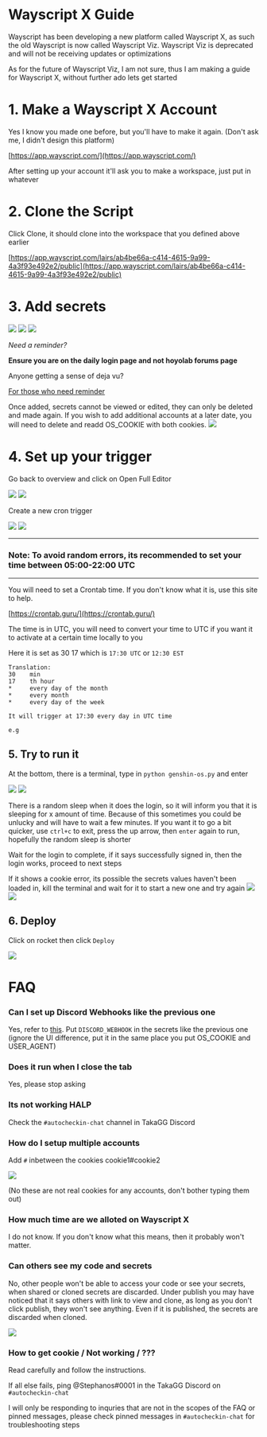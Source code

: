 # Wayscript X Guide

Wayscript has been developing a new platform called Wayscript X, as such the old Wayscript is now called Wayscript Viz. Wayscript Viz is deprecated and will not be receiving updates or optimizations

As for the future of Wayscript Viz, I am not sure, thus I am making a guide for Wayscript X, without further ado lets get started

# 1. Make a Wayscript X Account
Yes I know you made one before, but you'll have to make it again. (Don't ask me, I didn't design this platform)

[https://app.wayscript.com/](https://app.wayscript.com/)

After setting up your account it'll ask you to make a workspace, just put in whatever

# 2. Clone the Script
Click Clone, it should clone into the workspace that you defined above earlier

[https://app.wayscript.com/lairs/ab4be66a-c414-4615-9a99-4a3f93e492e2/public](https://app.wayscript.com/lairs/ab4be66a-c414-4615-9a99-4a3f93e492e2/public)

# 3. Add secrets
![](https://i.imgur.com/99OrdMG.png)
![](https://i.imgur.com/rkA7aEM.png)
![](https://i.imgur.com/MaBQpkY.png)

*Need a reminder?*

**Ensure you are on the daily login page and not hoyolab forums page**

Anyone getting a sense of deja vu?

[For those who need reminder](https://am-steph.github.io/wayscript-login-helper/#4-set-up-the-secrets)


Once added, secrets cannot be viewed or edited, they can only be deleted and made again. If you wish to add additional accounts at a later date, you will need to delete and readd OS_COOKIE with both cookies.
![](https://i.imgur.com/KbG0E9b.png)

# 4. Set up your trigger

Go back to overview and click on Open Full Editor

![](https://i.imgur.com/bRwBU0i.png)
![](https://i.imgur.com/t9kyXSg.png)

Create a new cron trigger

![](https://i.imgur.com/IV0iLu0.png)
![](https://i.imgur.com/YDcVPxl.png)

***
### Note: To avoid random errors, its recommended to set your time between 05:00-22:00 UTC 
***

You will need to set a Crontab time. If you don't know what it is, use this site to help.

[https://crontab.guru/](https://crontab.guru/)

The time is in UTC, you will need to convert your time to UTC if you want it to activate at a certain time locally to you

Here it is set as 30 17 which is `17:30 UTC` or `12:30 EST` 

```
Translation:
30    min
17    th hour
*     every day of the month
*     every month
*     every day of the week

It will trigger at 17:30 every day in UTC time
```
```
e.g

```

## 5. Try to run it

At the bottom, there is a terminal, type in `python genshin-os.py` and enter

![](https://i.imgur.com/y1cICkF.png)
![](https://i.imgur.com/lnC9NoA.png)

There is a random sleep when it does the login, so it will inform you that it is sleeping for x amount of time. Because of this sometimes you could be unlucky and will have to wait a few minutes. If you want it to go a bit quicker, use `ctrl+c` to exit, press the up arrow, then `enter` again to run, hopefully the random sleep is shorter

Wait for the login to complete, if it says successfully signed in, then the login works, proceed to next steps

If it shows a cookie error, its possible the secrets values haven't been loaded in, kill the terminal and wait for it to start a new one and try again
![](https://i.imgur.com/Wg0qxLW.png)
![](https://i.imgur.com/sqnEmfv.png)

## 6. Deploy
Click on rocket then click `Deploy`

![](https://i.imgur.com/UJbdZLF.png)

# FAQ

### Can I set up Discord Webhooks like the previous one
Yes, refer to [this](https://am-steph.github.io/wayscript-login-helper/#discord-webhooks).  Put `DISCORD_WEBHOOK` in the secrets like the previous one (ignore the UI difference, put it in the same place you put OS_COOKIE and USER_AGENT)

### Does it run when I close the tab
Yes, please stop asking

### Its not working HALP
Check the `#autocheckin-chat` channel in TakaGG Discord

### How do I setup multiple accounts
Add `#` inbetween the cookies cookie1#cookie2

![](https://i.imgur.com/kYRZlF1.png)

(No these are not real cookies for any accounts, don't bother typing them out)

### How much time are we alloted on Wayscript X

I do not know. If you don't know what this means, then it probably won't matter.

### Can others see my code and secrets
No, other people won't be able to access your code or see your secrets, when shared or cloned secrets are discarded. Under publish you may have noticed that it says others with link to view and clone, as long as you don't click publish, they won't see anything. Even if it is published, the secrets are discarded when cloned.

![](https://i.imgur.com/wbw6CET.png)

### How to get cookie / Not working / ???

Read carefully and follow the instructions.

If all else fails, ping @Stephanos#0001 in the TakaGG Discord on `#autocheckin-chat`

I will only be responding to inquries that are not in the scopes of the FAQ or pinned messages, please check pinned messages in `#autocheckin-chat` for troubleshooting steps



